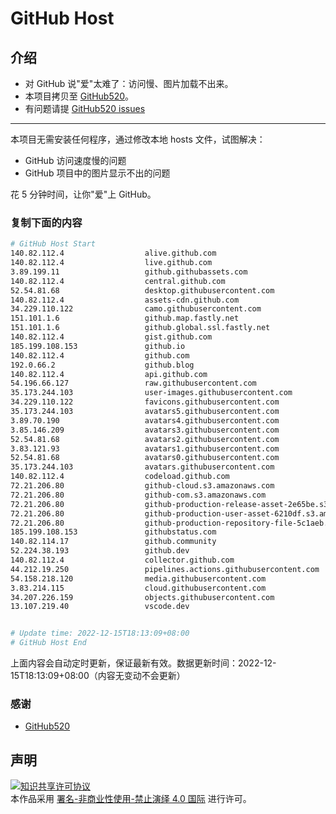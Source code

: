 # GitHub Host
## 介绍
- 对 GitHub 说"爱"太难了：访问慢、图片加载不出来。
- 本项目拷贝至 [GitHub520](https://github.com/521xueweihan/GitHub520)。
- 有问题请提 [GitHub520 issues](https://github.com/521xueweihan/GitHub520/issues/new)

---

本项目无需安装任何程序，通过修改本地 hosts 文件，试图解决：
- GitHub 访问速度慢的问题
- GitHub 项目中的图片显示不出的问题

花 5 分钟时间，让你"爱"上 GitHub。

### 复制下面的内容
```bash
# GitHub Host Start
140.82.112.4                  alive.github.com
140.82.112.4                  live.github.com
3.89.199.11                   github.githubassets.com
140.82.112.4                  central.github.com
52.54.81.68                   desktop.githubusercontent.com
140.82.112.4                  assets-cdn.github.com
34.229.110.122                camo.githubusercontent.com
151.101.1.6                   github.map.fastly.net
151.101.1.6                   github.global.ssl.fastly.net
140.82.112.4                  gist.github.com
185.199.108.153               github.io
140.82.112.4                  github.com
192.0.66.2                    github.blog
140.82.112.4                  api.github.com
54.196.66.127                 raw.githubusercontent.com
35.173.244.103                user-images.githubusercontent.com
34.229.110.122                favicons.githubusercontent.com
35.173.244.103                avatars5.githubusercontent.com
3.89.70.190                   avatars4.githubusercontent.com
3.85.146.209                  avatars3.githubusercontent.com
52.54.81.68                   avatars2.githubusercontent.com
3.83.121.93                   avatars1.githubusercontent.com
52.54.81.68                   avatars0.githubusercontent.com
35.173.244.103                avatars.githubusercontent.com
140.82.112.4                  codeload.github.com
72.21.206.80                  github-cloud.s3.amazonaws.com
72.21.206.80                  github-com.s3.amazonaws.com
72.21.206.80                  github-production-release-asset-2e65be.s3.amazonaws.com
72.21.206.80                  github-production-user-asset-6210df.s3.amazonaws.com
72.21.206.80                  github-production-repository-file-5c1aeb.s3.amazonaws.com
185.199.108.153               githubstatus.com
140.82.114.17                 github.community
52.224.38.193                 github.dev
140.82.112.4                  collector.github.com
44.212.19.250                 pipelines.actions.githubusercontent.com
54.158.218.120                media.githubusercontent.com
3.83.214.115                  cloud.githubusercontent.com
34.207.226.159                objects.githubusercontent.com
13.107.219.40                 vscode.dev


# Update time: 2022-12-15T18:13:09+08:00
# GitHub Host End

```
上面内容会自动定时更新，保证最新有效。数据更新时间：2022-12-15T18:13:09+08:00（内容无变动不会更新）

### 感谢

- [GitHub520](https://github.com/521xueweihan/GitHub520)

## 声明
<a rel="license" href="https://creativecommons.org/licenses/by-nc-nd/4.0/deed.zh"><img alt="知识共享许可协议" style="border-width: 0" src="https://licensebuttons.net/l/by-nc-nd/4.0/88x31.png"></a><br>本作品采用 <a rel="license" href="https://creativecommons.org/licenses/by-nc-nd/4.0/deed.zh">署名-非商业性使用-禁止演绎 4.0 国际</a> 进行许可。